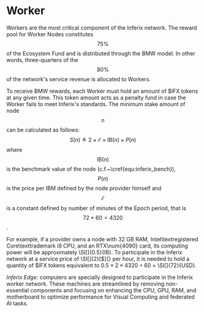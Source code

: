 # Worker

Workers are the most critical component of the Inferix network. The reward pool for Worker Nodes constitutes $$75\%$$ of the Ecosystem Fund and is distributed through the BMW model. In other words, three-quarters of the $$80\%$$ of the network's service revenue is allocated to Workers.
    
To receive BMW rewards, each Worker must hold an amount of \$IFX tokens at any given time. This token amount acts as a penalty fund in case the Worker fails to meet Inferix's standards. The minimum stake amount of node $$n$$ can be calculated as follows:
$$
    S\left(n\right) \triangleq 2 \times \mathcal{E} \times \text{IB} \left(n\right) \times P\left(n\right)
$$
where $$\text{IB}\left(n\right)$$ is the benchmark value of the node (c.f.~\cref{equ:inferix_bench}), $$P\left(n\right)$$ is the price per IBM defined by the node provider himself and $$\mathcal{E}$$ is a constant defined by number of minutes of the Epoch period, that is $$72 \times 60 = 4320$$.

For example, if a provider owns a node with 32 GB RAM, Intel\textregistered Core\texttrademark i9 CPU, and an RTX\num{4090} card, its computing power will be approximately \SI[]{0.5}{IB}. To participate in the Inferix network at a service price of \SI[]{2}[\$]{} per hour, it is needed to hold a quantity of \$IFX tokens equivalent to $0.5 \times 2 \times 4320 \div 60$ = \SI[]{72}{USD}.

_Inferix Edge:_ computers are specially designed to participate in the Inferix worker network. These machines are streamlined by removing non-essential components and focusing on enhancing the CPU, GPU, RAM, and motherboard to optimize performance for Visual Computing and federated AI tasks.
